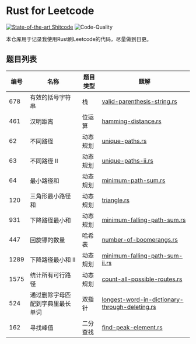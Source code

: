 # Rust for Leetcode

[![State-of-the-art Shitcode](https://img.shields.io/static/v1?label=State-of-the-art&message=Shitcode&color=7B5804)](https://github.com/trekhleb/state-of-the-art-shitcode) ![Code-Quality](https://img.shields.io/badge/Code%20Quality-D-red)

本仓库用于记录我使用Rust刷Leetcode的代码，尽量做到日更。

## 题目列表

| 编号 | 名称                             | 题目类型 | 题解                                                         |
| ---- | -------------------------------- | -------- | ------------------------------------------------------------ |
| 678  | 有效的括号字符串                 | 栈       | [valid-parenthesis-string.rs](/solutions/valid-parenthesis-string.rs) |
| 461  | 汉明距离                         | 位运算   | [hamming-distance.rs](/solutions/hamming-distance.rs)        |
| 62   | 不同路径                         | 动态规划 | [unique-paths.rs](/solutions/unique-paths.rs)                |
| 63   | 不同路径 II                      | 动态规划 | [unique-paths-ii.rs](/solutions/unique-paths-ii.rs)          |
| 64   | 最小路径和                       | 动态规划 | [minimum-path-sum.rs](/solutions/minimum-path-sum.rs)        |
| 120  | 三角形最小路径和                 | 动态规划 | [triangle.rs](/solutions/triangle.rs)                        |
| 931  | 下降路径最小和                   | 动态规划 | [minimum-falling-path-sum.rs](/solutions/minimum-falling-path-sum.rs) |
| 447  | 回旋镖的数量                     | 哈希表   | [number-of-boomerangs.rs](/solutions/number-of-boomerangs.rs) |
| 1289 | 下降路径最小和  II               | 动态规划 | [minimum-falling-path-sum-ii.rs](/solutions/minimum-falling-path-sum-ii.rs) |
| 1575 | 统计所有可行路径                 | 动态规划 | [count-all-possible-routes.rs](/solutions/count-all-possible-routes.rs) |
| 524  | 通过删除字母匹配到字典里最长单词 | 双指针   | [longest-word-in-dictionary-through-deleting.rs](/solutions/longest-word-in-dictionary-through-deleting.rs) |
| 162  | 寻找峰值                         | 二分查找 | [find-peak-element.rs](/solutions/find-peak-element.rs)      |
